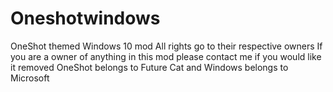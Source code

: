 # Oneshotwindows
OneShot themed Windows 10 mod
All rights go to their respective owners
If you are a owner of anything in this mod please contact me if you would like it removed
OneShot belongs to Future Cat and Windows belongs to Microsoft

